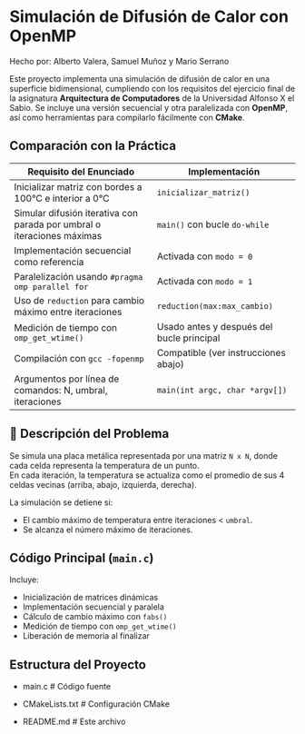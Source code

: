 # Simulación de Difusión de Calor con OpenMP
Hecho por: Alberto Valera, Samuel Muñoz y Mario Serrano

Este proyecto implementa una simulación de difusión de calor en una superficie bidimensional, cumpliendo con los requisitos del ejercicio final de la asignatura **Arquitectura de Computadores** de la Universidad Alfonso X el Sabio. Se incluye una versión secuencial y otra paralelizada con **OpenMP**, así como herramientas para compilarlo fácilmente con **CMake**.

## Comparación con la Práctica

|                         Requisito del Enunciado                              |                Implementación            |
|------------------------------------------------------------------------------|------------------------------------------|
| Inicializar matriz con bordes a 100°C e interior a 0°C                       | `inicializar_matriz()`                   |
| Simular difusión iterativa con parada por umbral o iteraciones máximas       | `main()` con bucle `do-while`            |
| Implementación secuencial como referencia                                    | Activada con `modo = 0`                  |
| Paralelización usando `#pragma omp parallel for`                             | Activada con `modo = 1`                  |
| Uso de `reduction` para cambio máximo entre iteraciones                      | `reduction(max:max_cambio)`              |
| Medición de tiempo con `omp_get_wtime()`                                     | Usado antes y después del bucle principal|
| Compilación con `gcc -fopenmp`                                               | Compatible (ver instrucciones abajo)     |
| Argumentos por línea de comandos: N, umbral, iteraciones                     | `main(int argc, char *argv[])`           |


## 🧠 Descripción del Problema

Se simula una placa metálica representada por una matriz `N x N`, donde cada celda representa la temperatura de un punto.  
En cada iteración, la temperatura se actualiza como el promedio de sus 4 celdas vecinas (arriba, abajo, izquierda, derecha).

La simulación se detiene si:
- El cambio máximo de temperatura entre iteraciones < `umbral`.
- Se alcanza el número máximo de iteraciones.

## Código Principal (`main.c`)

Incluye:

- Inicialización de matrices dinámicas
- Implementación secuencial y paralela
- Cálculo de cambio máximo con `fabs()`
- Medición de tiempo con `omp_get_wtime()`
- Liberación de memoria al finalizar

## Estructura del Proyecto
- main.c              # Código fuente


- CMakeLists.txt      # Configuración CMake


- README.md           # Este archivo

